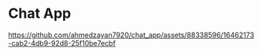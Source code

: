 # **Chat App**





https://github.com/ahmedzayan7920/chat_app/assets/88338596/16462173-cab2-4db9-92d8-25f10be7ecbf

